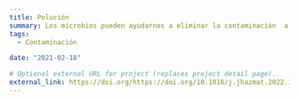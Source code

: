 ```yaml
---
title: Polución
summary: Los microbios pueden ayudarnos a eliminar la contaminación  a través de la biorremediación. Por ejemplo, hemos desarrollado un nuevo método para deshacerse del chapapote en las playas, a través de hongos que se "comen" los hidrocarburos.
tags:
  - Contaminación

date: "2021-02-18"

# Optional external URL for project (replaces project detail page).
external_link: https://doi.org/https://doi.org/10.1016/j.jhazmat.2022.130324
---
```

